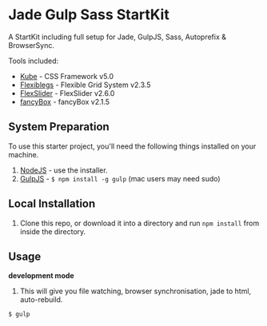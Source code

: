 Jade Gulp Sass StartKit
=============================

A StartKit including full setup for Jade, GulpJS, Sass, Autoprefix & BrowserSync.

Tools included:

* [Kube](https://imperavi.com/kube/) - CSS Framework v5.0
* [Flexiblegs](http://flexible.gs/) - Flexible Grid System v2.3.5
* [FlexSlider](http://flexslider.woothemes.com/) - FlexSlider v2.6.0
* [fancyBox](http://fancyapps.com/fancybox/) - fancyBox v2.1.5

## System Preparation

To use this starter project, you'll need the following things installed on your machine.

1. [NodeJS](http://nodejs.org) - use the installer.
2. [GulpJS](https://github.com/gulpjs/gulp) - `$ npm install -g gulp` (mac users may need sudo)

## Local Installation

1. Clone this repo, or download it into a directory and run `npm install` from inside the directory.

## Usage

**development mode**

1. This will give you file watching, browser synchronisation, jade to html, auto-rebuild.

```shell
$ gulp
```
